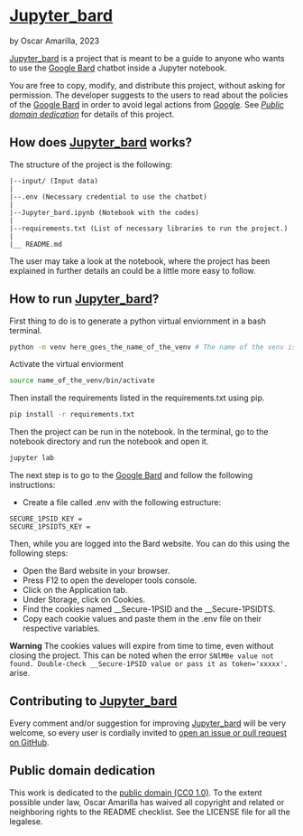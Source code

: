 # [Jupyter_bard](https://https://github.com/Oscar-Amarilla/Jupyter_bard)

by Oscar Amarilla, 2023

[Jupyter_bard](https://github.com/Oscar-Amarilla/Jupyter_bard) is a project that is meant to be a guide to anyone who wants to use the [Google Bard](https://bard.google.com/chat) chatbot inside a Jupyter notebook.

You are free to copy, modify, and distribute this project, without asking for permission. The developer suggests to the users to read about the policies of the [Google Bard](https://bard.google.com/chat) in order to avoid legal actions from [Google](https://en.wikipedia.org/wiki/Google). See *[Public domain dedication](#public-domain-dedication)* for details of this project.

## How does [Jupyter_bard](https://github.com/Oscar-Amarilla/Jupyter_bard) works?

The structure of the project is the following:

```
|--input/ (Input data)
|
|--.env (Necessary credential to use the chatbot)
|
|--Jupyter_bard.ipynb (Notebook with the codes)
|
|--requirements.txt (List of necessary libraries to run the project.)
|
|__ README.md 
```

The user may take a look at the notebook, where the project has been explained in further details an could be a little more easy to follow.

## How to run [Jupyter_bard](https://github.com/Oscar-Amarilla/Jupyter_bard)?

First thing to do is to generate a python virtual enviornment in a bash terminal.
```bash
python -m venv here_goes_the_name_of_the_venv # The name of the venv is up to the user.
```
Activate the virtual enviorment
```bash
source name_of_the_venv/bin/activate
```
Then install the requirements listed in the requirements.txt using pip.
```bash
pip install -r requirements.txt
```
Then the project can be run in the notebook. In the terminal, go to the notebook directory and run the notebook and open it.
```bash
jupyter lab
```

The next step is to go to the [Google Bard](https://bard.google.com/chat) and follow the following instructions:

- Create a file called .env with the following estructure:
```
SECURE_1PSID_KEY = 
SECURE_1PSIDTS_KEY = 
```
Then, while you are logged into the Bard website. You can do this using the following steps:
- Open the Bard website in your browser.
- Press F12 to open the developer tools console.
- Click on the Application tab.
- Under Storage, click on Cookies.
- Find the cookies named __Secure-1PSID and the __Secure-1PSIDTS.
- Copy each cookie values and paste them in the .env file on their respective variables.

**Warning** The cookies values will expire from time to time, even without closing the project. This can be noted when the error
```SNlM0e value not found. Double-check __Secure-1PSID value or pass it as token='xxxxx'.``` arise. 
## Contributing to [Jupyter_bard](https://github.com/Oscar-Amarilla/Jupyter_bard)

Every comment and/or suggestion for improving [Jupyter_bard](https://github.com/Oscar-Amarilla/Jupyter_bard) will be very welcome, so every user is cordially invited to [open an issue or pull request on GitHub](https://github.com/Oscar-Amarilla/Jupyter_bard/issues).

## Public domain dedication

This work is dedicated to the [public domain (CC0 1.0)](https://creativecommons.org/publicdomain/zero/1.0/). To the extent possible under law, Oscar Amarilla has waived all copyright and related or neighboring rights to the README checklist. See the LICENSE file for all the legalese.
